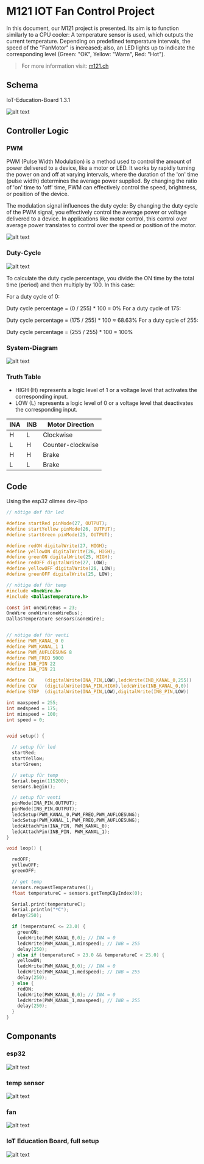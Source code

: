 # M121 IOT Fan Control Project

In this document, our M121 project is presented. Its aim is to function similarly to a CPU cooler: A temperature sensor is used, which outputs the current temperature. Depending on predefined temperature intervals, the speed of the "FanMotor" is increased; also, an LED lights up to indicate the corresponding level (Green: "OK", Yellow: "Warm", Red: "Hot").

> For more information visit: [m121.ch](https://www.m121.ch)

## Schema

IoT-Education-Board 1.3.1

![alt text](/M121/images/m121-schema.jpg)

## Controller Logic

### PWM

PWM (Pulse Width Modulation) is a method used to control the amount of power delivered to a device, like a motor or LED. It works by rapidly turning the power on and off at varying intervals, where the duration of the 'on' time (pulse width) determines the average power supplied. By changing the ratio of 'on' time to 'off' time, PWM can effectively control the speed, brightness, or position of the device.

The modulation signal influences the duty cycle: By changing the duty cycle of the PWM signal, you effectively control the average power or voltage delivered to a device. In applications like motor control, this control over average power translates to control over the speed or position of the motor.

![alt text](/M121/images/pwm-signal.png)

### Duty-Cycle

![alt text](/M121/images/duty-cycle.JPG)

To calculate the duty cycle percentage, you divide the ON time by the total time (period) and then multiply by 100. In this case:

For a duty cycle of 0:

Duty cycle percentage = (0 / 255) * 100 = 0%
For a duty cycle of 175:

Duty cycle percentage = (175 / 255) * 100 ≈ 68.63%
For a duty cycle of 255:

Duty cycle percentage = (255 / 255) * 100 = 100%

### System-Diagram

![alt text](/M121/images/system-diagram.png.png)

### Truth Table

- HIGH (H) represents a logic level of 1 or a voltage level that activates the corresponding input.
- LOW (L) represents a logic level of 0 or a voltage level that deactivates the corresponding input.

| INA | INB | Motor Direction     |
| --- | --- | ------------------- |
|  H  |  L  |   Clockwise         |
|  L  |  H  | Counter-clockwise   |
|  H  |  H  |      Brake          |
|  L  |  L  |      Brake          |

## Code

Using the esp32 olimex dev-lipo

```C
// nötige def für led

#define startRed pinMode(27, OUTPUT);
#define startYellow pinMode(26, OUTPUT);
#define startGreen pinMode(25, OUTPUT);

#define redON digitalWrite(27, HIGH);
#define yellowON digitalWrite(26, HIGH);
#define greenON digitalWrite(25, HIGH);
#define redOFF digitalWrite(27, LOW);
#define yellowOFF digitalWrite(26, LOW);
#define greenOFF digitalWrite(25, LOW);

// nötige def für temp
#include <OneWire.h>
#include <DallasTemperature.h>

const int oneWireBus = 23;
OneWire oneWire(oneWireBus);
DallasTemperature sensors(&oneWire);


// nötige def für venti
#define PWM_KANAL_0 0
#define PWM_KANAL_1 1
#define PWM_AUFLOESUNG 8
#define PWM_FREQ 5000
#define INB_PIN 22
#define INA_PIN 21

#define CW    (digitalWrite(INA_PIN,LOW),ledcWrite(INB_KANAL_0,255))
#define CCW   (digitalWrite(INA_PIN,HIGH),ledcWrite(INB_KANAL_0,0))
#define STOP  (digitalWrite(INA_PIN,LOW),digitalWrite(INB_PIN,LOW))

int maxspeed = 255;
int medspeed = 175;
int minspeed = 100;
int speed = 0;


void setup() {

  // setup für led
  startRed;
  startYellow;
  startGreen;

  // setup für temp
  Serial.begin(115200);
  sensors.begin();

  // setup für venti
  pinMode(INA_PIN,OUTPUT);
  pinMode(INB_PIN,OUTPUT);
  ledcSetup(PWM_KANAL_0,PWM_FREQ,PWM_AUFLOESUNG);
  ledcSetup(PWM_KANAL_1,PWM_FREQ,PWM_AUFLOESUNG);
  ledcAttachPin(INA_PIN, PWM_KANAL_0);
  ledcAttachPin(INB_PIN, PWM_KANAL_1);
}

void loop() {

  redOFF;
  yellowOFF;
  greenOFF;

  // get temp
  sensors.requestTemperatures();
  float temperatureC = sensors.getTempCByIndex(0);

  Serial.print(temperatureC);
  Serial.println("*C");
  delay(250);

  if (temperatureC <= 23.0) {
    greenON;
    ledcWrite(PWM_KANAL_0,0); // INA = 0
    ledcWrite(PWM_KANAL_1,minspeed); // INB = 255
    delay(250);
  } else if (temperatureC > 23.0 && temperatureC < 25.0) {
    yellowON;
    ledcWrite(PWM_KANAL_0,0); // INA = 0
    ledcWrite(PWM_KANAL_1,medspeed); // INB = 255
    delay(250);
  } else {
    redON;
    ledcWrite(PWM_KANAL_0,0); // INA = 0
    ledcWrite(PWM_KANAL_1,maxspeed); // INB = 255
    delay(250);
  }
}
```

## Componants

### esp32

![alt text](/M121/images/esp32-olimex-dev-lipo.jpg)

### temp sensor

![alt text](/M121/images/temp-sensor.jpg)

### fan 

![alt text](/M121/images/fan.jpg)

### IoT Education Board, full setup

![alt text](/M121/images/full-setup.jpg)